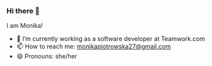 ### Hi there 👋

I am Monika!  

- 🔭 I’m currently working as a  software developer at Teamwork.com
- 📫 How to reach me: monikapiotrowska27@gmail.com
- 😄 Pronouns: she/her


